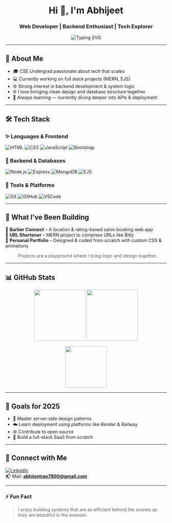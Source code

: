 <h1 align="center">Hi 👋, I'm Abhijeet</h1>
<h3 align="center">Web Developer | Backend Enthusiast | Tech Explorer</h3>

<p align="center">
  <img src="https://readme-typing-svg.demolab.com?font=Fira+Code&duration=2500&pause=1000&center=true&vCenter=true&width=435&lines=Honing+my+skills+in+Web+Development;Exploring+Node.js+and+Express;Backend+and+Databases+are+fun!;Learning+every+single+day!" alt="Typing SVG" />
</p>

---

## 🧠 About Me

- 🎓 CSE Undergrad passionate about tech that scales
- 💻 Currently working on full stack projects (MERN, EJS)
- ⚙️ Strong interest in backend development & system logic
- 🌐 I love bringing clean design and database structure together
- 🌱 Always learning — currently diving deeper into APIs & deployment

---

## 🛠️ Tech Stack

### ✨ Languages & Frontend
![HTML](https://img.shields.io/badge/HTML5-e34c26?style=flat&logo=html5&logoColor=white)
![CSS](https://img.shields.io/badge/CSS3-264de4?style=flat&logo=css3&logoColor=white)
![JavaScript](https://img.shields.io/badge/JavaScript-F7DF1E?style=flat&logo=javascript&logoColor=black)
![Bootstrap](https://img.shields.io/badge/Bootstrap-7952B3?style=flat&logo=bootstrap&logoColor=white)

### 🧩 Backend & Databases
![Node.js](https://img.shields.io/badge/Node.js-339933?style=flat&logo=node.js&logoColor=white)
![Express](https://img.shields.io/badge/Express-000000?style=flat&logo=express&logoColor=white)
![MongoDB](https://img.shields.io/badge/MongoDB-47A248?style=flat&logo=mongodb&logoColor=white)
![EJS](https://img.shields.io/badge/EJS-ffffff?style=flat&logo=ejs&logoColor=black)

### 🧰 Tools & Platforms
![Git](https://img.shields.io/badge/Git-F05032?style=flat&logo=git&logoColor=white)
![GitHub](https://img.shields.io/badge/GitHub-181717?style=flat&logo=github&logoColor=white)
![VSCode](https://img.shields.io/badge/VS_Code-0078d7?style=flat&logo=visual-studio-code&logoColor=white)

---

## 📌 What I’ve Been Building

🚀 **Barber Connect** – A location & rating-based salon booking web app  
🧪 **URL Shortener** – MERN project to compress URLs like Bitly  
🎨 **Personal Portfolio** – Designed & coded from scratch with custom CSS & animations  

> Projects are a playground where I bring logic and design together.

---

## 📊 GitHub Stats

<p align="center">
  <img src="https://github-readme-stats.vercel.app/api?username=ar-abhijeet&show_icons=true&theme=tokyonight&hide_title=true" height="160"/>
  <img src="https://github-readme-streak-stats.herokuapp.com/?user=ar-abhijeet&theme=tokyonight" height="160"/>
</p>

<p align="center">
  <img src="https://github-readme-stats.vercel.app/api/top-langs/?username=ar-abhijeet&layout=compact&theme=tokyonight" height="130"/>
</p>

---

## 🎯 Goals for 2025

- 📌 Master server-side design patterns  
- ☁️ Learn deployment using platforms like Render & Railway  
- ⚙️ Contribute to open source  
- 🧩 Build a full-stack SaaS from scratch  

---

## 🤝 Connect with Me

[![LinkedIn](https://img.shields.io/badge/LinkedIn-Connect-blue?style=flat&logo=linkedin)](https://linkedin.com/in/abhijeet-rao-02170432a/)  
📬 Mail: **abhijeetrao7800@gmail.com**

---

### ⚡ Fun Fact
> I enjoy building systems that are as efficient behind the scenes as they are beautiful in the browser.

